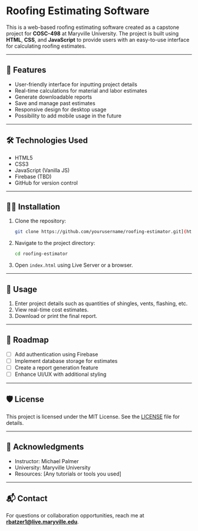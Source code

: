 # Roofing Estimating Software

This is a web-based roofing estimating software created as a capstone project for **COSC-498** at Maryville University. The project is built using **HTML**, **CSS**, and **JavaScript** to provide users with an easy-to-use interface for calculating roofing estimates.

---

## 🚀 Features

- User-friendly interface for inputting project details
- Real-time calculations for material and labor estimates
- Generate downloadable reports
- Save and manage past estimates
- Responsive design for desktop usage
- Possibility to add mobile usage in the future

---

## 🛠️ Technologies Used

- HTML5
- CSS3
- JavaScript (Vanilla JS)
- Firebase (TBD)
- GitHub for version control

---

## 🧑‍💻 Installation

1. Clone the repository:
    ```bash
    git clone https://github.com/yourusername/roofing-estimator.git](https://github.com/Bob-Maryville/COSC498.git
    ```
2. Navigate to the project directory:
    ```bash
    cd roofing-estimator
    ```
3. Open `index.html` using Live Server or a browser.

---

## 🧾 Usage

1. Enter project details such as quantities of shingles, vents, flashing, etc.  
2. View real-time cost estimates.  
3. Download or print the final report.  

---

## 🚦 Roadmap

- [ ] Add authentication using Firebase
- [ ] Implement database storage for estimates
- [ ] Create a report generation feature
- [ ] Enhance UI/UX with additional styling

---

## 🛡️ License

This project is licensed under the MIT License. See the [LICENSE](LICENSE) file for details.

---

## 🤝 Acknowledgments

- Instructor: Michael Palmer
- University: Maryville University  
- Resources: [Any tutorials or tools you used]  

---

## 📬 Contact

For questions or collaboration opportunities, reach me at **rbatzer1@live.maryville.edu**.
